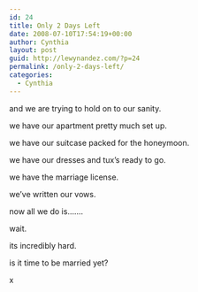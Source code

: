 ```yaml
---
id: 24
title: Only 2 Days Left
date: 2008-07-10T17:54:19+00:00
author: Cynthia
layout: post
guid: http://lewynandez.com/?p=24
permalink: /only-2-days-left/
categories:
  - Cynthia
---
```

and we are trying to hold on to our sanity.

we have our apartment pretty much set up.

we have our suitcase packed for the honeymoon.

we have our dresses and tux&#8217;s ready to go.

we have the marriage license.

we&#8217;ve written our vows.

now all we do is&#8230;&#8230;.

wait.

its incredibly hard.

is it time to be married yet?

x